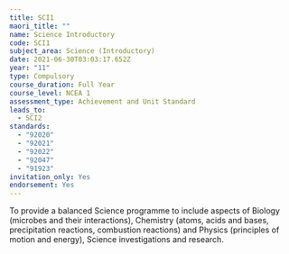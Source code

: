 ```yaml
---
title: SCI1
maori_title: ""
name: Science Introductory
code: SCI1
subject_area: Science (Introductory)
date: 2021-06-30T03:03:17.652Z
year: "11"
type: Compulsory
course_duration: Full Year
course_level: NCEA 1
assessment_type: Achievement and Unit Standard
leads_to:
  - SCI2
standards:
  - "92020"
  - "92021"
  - "92022"
  - "92047"
  - "91923"
invitation_only: Yes
endorsement: Yes
---
```

To provide a balanced Science programme to include aspects of Biology (microbes and their interactions), Chemistry (atoms, acids and bases, precipitation reactions, combustion reactions) and Physics (principles of motion and energy), Science investigations and research.
